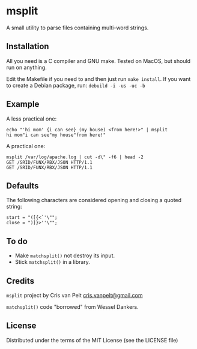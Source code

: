 # msplit

A small utility to parse files containing multi-word strings.

## Installation

All you need is a C compiler and GNU make. Tested on MacOS, but should run on anything.

Edit the Makefile if you need to and then just run `make install`. If you want to create
a Debian package, run: `debuild -i -us -uc -b`

## Example

A less practical one:
```
echo "'hi mom' {i can see} (my house) <from here!>" | msplit
hi mom"i can see"my house"from here!"
```

A practical one:
```
msplit /var/log/apache.log | cut -d\" -f6 | head -2
GET /SRID/FUNX/RBX/JSON HTTP/1.1
GET /SRID/FUNX/RBX/JSON HTTP/1.1
```

## Defaults

The following characters are considered opening and closing a quoted string:

```
start = "([{<`'\"";
close = ")]}>''\"";
```

## To do

* Make `matchsplit()` not destroy its input.
* Stick `matchsplit()` in a library.

## Credits

`msplit` project by Cris van Pelt <cris.vanpelt@gmail.com>

`matchsplit()` code "borrowed" from Wessel Dankers.

## License

Distributed under the terms of the MIT License (see the LICENSE file)
